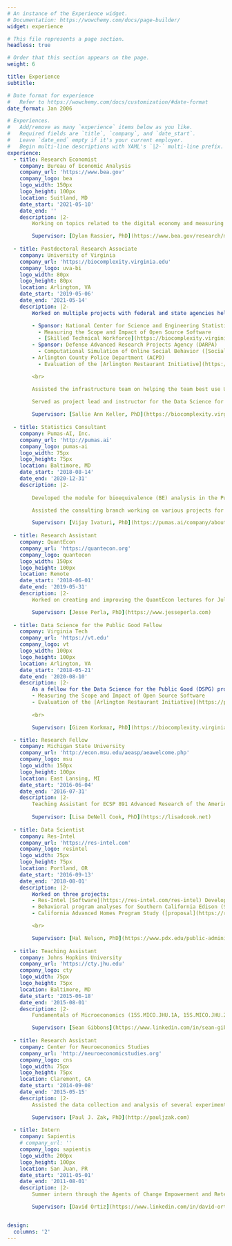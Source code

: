 ```yaml
---
# An instance of the Experience widget.
# Documentation: https://wowchemy.com/docs/page-builder/
widget: experience

# This file represents a page section.
headless: true

# Order that this section appears on the page.
weight: 6

title: Experience
subtitle:

# Date format for experience
#   Refer to https://wowchemy.com/docs/customization/#date-format
date_format: Jan 2006

# Experiences.
#   Add/remove as many `experience` items below as you like.
#   Required fields are `title`, `company`, and `date_start`.
#   Leave `date_end` empty if it's your current employer.
#   Begin multi-line descriptions with YAML's `|2-` multi-line prefix.
experience:
  - title: Research Economist
    company: Bureau of Economic Analysis
    company_url: 'https://www.bea.gov'
    company_logo: bea
    logo_width: 150px
    logo_height: 100px
    location: Suitland, MD
    date_start: '2021-05-10'
    date_end: ''
    description: |2-
        Working on topics related to the digital economy and measuring intangible assets (e.g., open-source software, data).

        Supervisor: [Dylan Rassier, PhD](https://www.bea.gov/research/meet-the-researchers/dylan-rassier)
  
  - title: Postdoctoral Research Associate
    company: University of Virginia
    company_url: 'https://biocomplexity.virginia.edu'
    company_logo: uva-bi
    logo_width: 80px
    logo_height: 80px
    location: Arlington, VA
    date_start: '2019-05-06'
    date_end: '2021-05-14'
    description: |2-
        Worked on multiple projects with federal and state agencies helping them meet their missions. These included:

        - Sponsor: National Center for Science and Engineering Statistics ([NCSES](https://www.nsf.gov/statistics/))
          - Measuring the Scope and Impact of Open Source Software
          - [Skilled Technical Workforce](https://biocomplexity.virginia.edu/project/skilled-technical-workforce)
        - Sponsor: Defense Advanced Research Projects Agency (DARPA)
          - Computational Simulation of Online Social Behavior ([SocialSim]((https://www.darpa.mil/program/computational-simulation-of-online-social-behavior)))
        - Arlington County Police Department (ACPD)
          - Evaluation of the [Arlington Restaurant Initiative](https://police.arlingtonva.us/arlington-restaurant-initiative/)

        <br>

        Assisted the infrastructure team on helping the team best use UVA computing resources (e.g., high-performance computing) and best practices (e.g., version control).

        Served as project lead and instructor for the Data Science for the Public Good Young Scholars Program ([DSPG](https://biocomplexity.virginia.edu/institute/divisions/social-and-decision-analytics/dspg)).
       
        Supervisor: [Sallie Ann Keller, PhD](https://biocomplexity.virginia.edu/person/sallie-keller)
 
  - title: Statistics Consultant
    company: Pumas-AI, Inc.
    company_url: 'http://pumas.ai'
    company_logo: pumas-ai
    logo_width: 75px
    logo_height: 75px
    location: Baltimore, MD
    date_start: '2018-08-14'
    date_end: '2020-12-31'
    description: |2-
        
        Developed the module for bioequivalence (BE) analysis in the Pumas ecosystem. This included the design, implementation, testing, documentation, maintanence, and coordination with the other components of the ecosystem.

        Assisted the consulting branch working on various projects for our clients.

        Supervisor: [Vijay Ivaturi, PhD](https://pumas.ai/company/about-us#team)
  
  - title: Research Assistant
    company: QuantEcon
    company_url: 'https://quantecon.org'
    company_logo: quantecon
    logo_width: 150px
    logo_height: 100px
    location: Remote
    date_start: '2018-06-01'
    date_end: '2019-05-31'
    description: |2-
        Worked on creating and improving the QuantEcon lectures for Julia and its related open source ecosystem (e.g., updating lectures from Julia v0.6 to Julia v1).

        Supervisor: [Jesse Perla, PhD](https://www.jesseperla.com)
  
  - title: Data Science for the Public Good Fellow
    company: Virginia Tech
    company_url: 'https://vt.edu'
    company_logo: vt
    logo_width: 100px
    logo_height: 100px
    location: Arlington, VA
    date_start: '2018-05-21'
    date_end: '2020-08-10'
    description: |2-
        As a fellow for the Data Science for the Public Good (DSPG) program, I worked on two projects:
        - Measuring the Scope and Impact of Open Source Software
        - Evaluation of the [Arlington Restaurant Initiative](https://police.arlingtonva.us/arlington-restaurant-initiative/)
        
        <br>

        Supervisor: [Gizem Korkmaz, PhD](https://biocomplexity.virginia.edu/person/gizem-korkmaz)

  - title: Research Fellow
    company: Michigan State University
    company_url: 'http://econ.msu.edu/aeasp/aeawelcome.php'
    company_logo: msu
    logo_width: 150px
    logo_height: 100px
    location: East Lansing, MI
    date_start: '2016-06-04'
    date_end: '2016-07-31'
    description: |2-
        Teaching Assistant for ECSP 891 Advanced Research of the American Economic Association Summer Program.
        
        Supervisor: [Lisa DeNell Cook, PhD](https://lisadcook.net)
  
  - title: Data Scientist
    company: Res-Intel
    company_url: 'https://res-intel.com'
    company_logo: resintel
    logo_width: 75px
    logo_height: 75px
    location: Portland, OR
    date_start: '2016-09-13'
    date_end: '2018-08-01'
    description: |2-
        Worked on three projects:
        - Res-Intel [Software](https://res-intel.com/res-intel) Development
        - Behavioral program analyses for Southern California Edison (SCE) ([example](https://res-intel.com/res-intel-supports-the-cecs-public-interest-energy-research-program/))
        - California Advanced Homes Program Study ([proposal](https://res-intel.com/res-intels-new-project-an-assessment-of-new-homes-for-the-california-advanced-homes-program), [results](https://res-intel.com/res-intels-assessment-of-new-homes-for-the-california-advanced-homes-program/))

        <br>

        Supervisor: [Hal Nelson, PhD](https://www.pdx.edu/public-administration/profile/hal-nelson)
  
  - title: Teaching Assistant
    company: Johns Hopkins University
    company_url: 'https://cty.jhu.edu'
    company_logo: cty
    logo_width: 75px
    logo_height: 75px
    location: Baltimore, MD
    date_start: '2015-06-18'
    date_end: '2015-08-01'
    description: |2-
        Fundamentals of Microeconomics (15S.MICO.JHU.1A, 15S.MICO.JHU.2A)

        Supervisor: [Sean Gibbons](https://www.linkedin.com/in/sean-gibbons-5b313375)
  
  - title: Research Assistant
    company: Center for Neuroeconomics Studies
    company_url: 'http://neuroeconomicstudies.org'
    company_logo: cns
    logo_width: 75px
    logo_height: 75px
    location: Claremont, CA
    date_start: '2014-09-08'
    date_end: '2015-05-15'
    description: |2-
        Assisted the data collection and analysis of several experiments. Some tasks included recruitment, training, running experiments (human and animal subjects). Some of the methods for the data collection and analysis included computer laboratory experiments, drug studies (e.g., alcohol, testosterone), biometric research such as electroencephalogram (EGG) and electrocardiogram (ECG), eye-tracking, and blood work. Several of the tools used included z-Tree and  iMotions-BIOPAC.

        Supervisor: [Paul J. Zak, PhD](http://pauljzak.com)
  
  - title: Intern
    company: Sapientis
    # company_url: ''
    company_logo: sapientis
    logo_width: 200px
    logo_height: 100px
    location: San Juan, PR
    date_start: '2011-05-01'
    date_end: '2011-08-01'
    description: |2-
        Summer intern through the Agents of Change Empowerment and Retention Program ([PARACa](https://en.mentesenaccion.org/paraca)) fellowship, a Mentes Puertorriqueñas en Acción initiative. Worked on the annual [report](https://scr.bi/Sapientis2010-2011) to the state senate on the status of the K-12 public education system titled "El estado actual de las escuelas públicas en Plan de Mejoramiento en Puerto Rico, año escolar 2010-2011". Assisted the Coalition for Equity and High Quality Education (CECE, for its Spanish acronym) and members of the school community in the choosing and design of the advocacy plan for the year 2011-2012.

        Supervisor: [David Ortiz](https://www.linkedin.com/in/david-ortiz-34889954)


design:
  columns: '2'
---
```

